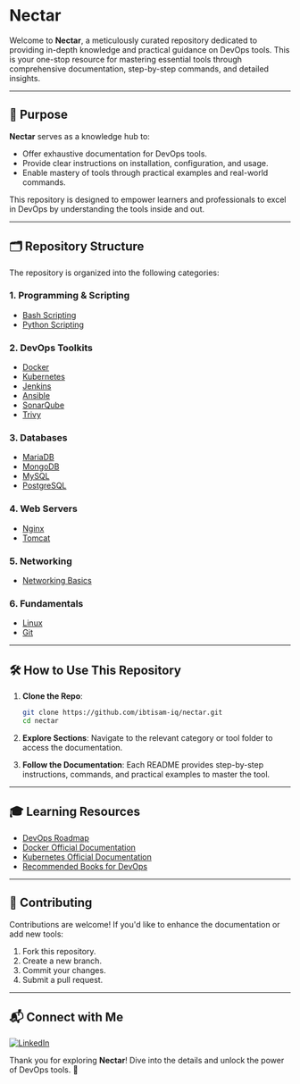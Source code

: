 # Nectar

Welcome to **Nectar**, a meticulously curated repository dedicated to providing in-depth knowledge and practical guidance on DevOps tools. This is your one-stop resource for mastering essential tools through comprehensive documentation, step-by-step commands, and detailed insights.

---

## 🎯 Purpose 

**Nectar** serves as a knowledge hub to:
- Offer exhaustive documentation for DevOps tools.
- Provide clear instructions on installation, configuration, and usage.
- Enable mastery of tools through practical examples and real-world commands. 

This repository is designed to empower learners and professionals to excel in DevOps by understanding the tools inside and out.

---

## 🗂️ Repository Structure

The repository is organized into the following categories:

### 1. **Programming & Scripting**
- [Bash Scripting]()
- [Python Scripting]()

### 2. **DevOps Toolkits**
- [Docker](https://github.com/ibtisam-iq/nectar/blob/main/docker/Docker.md)
- [Kubernetes]()
- [Jenkins](https://github.com/ibtisam-iq/nectar/blob/main/jenkins/Jenkins.md)
- [Ansible]()
- [SonarQube](https://github.com/ibtisam-iq/nectar/blob/main/sonarqube/SonarQube.md)
- [Trivy](https://github.com/ibtisam-iq/nectar/blob/main/trivy/Trivy.md)

### 3. **Databases**
- [MariaDB](https://github.com/ibtisam-iq/nectar/blob/main/mariadb/MariaDB.md)
- [MongoDB](https://github.com/ibtisam-iq/nectar/blob/main/mongodb/MongoDB.md)
- [MySQL](https://github.com/ibtisam-iq/nectar/blob/main/mysql/MySQL.md)
- [PostgreSQL](https://github.com/ibtisam-iq/nectar/blob/main/postgresql/PostgreSQL.md)

### 4. **Web Servers**
- [Nginx](https://github.com/ibtisam-iq/nectar/blob/main/nginx/Nginx.md)
- [Tomcat](https://github.com/ibtisam-iq/nectar/tree/main/tomcat)

### 5. **Networking**
- [Networking Basics](https://github.com/ibtisam-iq/nectar/blob/main/networking/Networking.md)

### 6. **Fundamentals**
- [Linux](https://github.com/ibtisam-iq/nectar/blob/main/linux/Linux.md)
- [Git](https://github.com/ibtisam-iq/nectar/blob/main/git/Git.md)

---

## 🛠️ How to Use This Repository

1. **Clone the Repo**:
   ```bash
   git clone https://github.com/ibtisam-iq/nectar.git
   cd nectar
   ```

2. **Explore Sections**:
   Navigate to the relevant category or tool folder to access the documentation.

3. **Follow the Documentation**:
   Each README provides step-by-step instructions, commands, and practical examples to master the tool.

---

## 🎓 Learning Resources

- [DevOps Roadmap](https://roadmap.sh/devops)
- [Docker Official Documentation](https://docs.docker.com/)
- [Kubernetes Official Documentation](https://kubernetes.io/docs/)
- [Recommended Books for DevOps](https://www.goodreads.com/shelf/show/devops)

---

## 🤝 Contributing

Contributions are welcome! If you'd like to enhance the documentation or add new tools:

1. Fork this repository.
2. Create a new branch.
3. Commit your changes.
4. Submit a pull request.

---

## 📬 Connect with Me

<p align="left">
<a href="https://linkedin.com/in/ibtisam-iq" target="blank"><img src="https://img.shields.io/badge/-LinkedIn-%230077B5?style=for-the-badge&logo=linkedin&logoColor=white" alt="LinkedIn" /></a>
</p>


Thank you for exploring **Nectar**! Dive into the details and unlock the power of DevOps tools. 🚀
